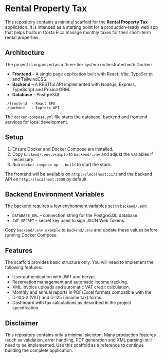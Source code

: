 # Rental Property Tax

This repository contains a minimal scaffold for the **Rental Property Tax** application. It is intended as a starting point for a production-ready web app that helps hosts in Costa Rica manage monthly taxes for their short-term rental properties.

## Architecture

The project is organized as a three-tier system orchestrated with Docker:

- **Frontend** – A single page application built with React, Vite, TypeScript and TailwindCSS.
- **Backend** – A RESTful API implemented with Node.js, Express, TypeScript and Prisma ORM.
- **Database** – PostgreSQL.

```
./frontend  - React SPA
./backend   - Express API
```

The `docker-compose.yml` file starts the database, backend and frontend services for local development.

## Setup

1. Ensure Docker and Docker Compose are installed.
2. Copy `backend/.env.example` to `backend/.env` and adjust the variables if necessary.
3. Run `docker-compose up --build` to start the stack.


The frontend will be available on `http://localhost:5173` and the backend API on `http://localhost:3000` by default.

## Backend Environment Variables

The backend requires a few environment variables set in `backend/.env`:

- `DATABASE_URL` – connection string for the PostgreSQL database.
- `JWT_SECRET` – secret key used to sign JSON Web Tokens.

Copy `backend/.env.example` to `backend/.env` and update these values before running Docker Compose.

## Features

The scaffold provides basic structure only. You will need to implement the following features:

- User authentication with JWT and bcrypt.
- Reservation management and automatic income tracking.
- XML invoice uploads and automatic VAT credit calculation.
- Monthly and annual reports in PDF/Excel formats compatible with the D‑104‑2 (VAT) and D‑125 (income tax) forms.
- Dashboard with tax calculations as described in the project specification.

## Disclaimer

This repository contains only a minimal skeleton. Many production features (such as validation, error handling, PDF generation and XML parsing) still need to be implemented. Use this scaffold as a reference to continue building the complete application.
